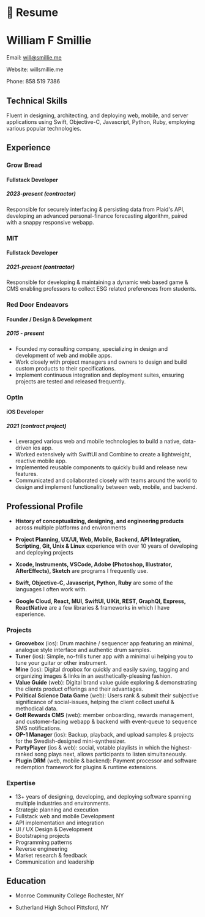 # 📄 Resume

# **William F Smillie**

Email: will@smillie.me

Website: willsmillie.me

Phone: 858 519 7386

## **Technical Skills**

Fluent in designing, architecting, and deploying web, mobile, and server applications using Swift, Objective-C, Javascript, Python, Ruby, employing various popular technologies.

## **Experience**

### Grow Bread

#### Fullstack Developer

##### 2023-present (contractor)

Responsible for securely interfacing & persisting data from Plaid's API, developing an advanced personal-finance forecasting algorithm, paired with a snappy responsive webapp.

### MIT

#### Fullstack Developer

##### 2021-present (contractor)

Responsible for developing & maintaining a dynamic web based game & CMS enabling professors to collect ESG related preferences from students.

### Red Door Endeavors

#### Founder / Design & Development

##### 2015 - present

- Founded my consulting company, specializing in design and development of web and mobile apps.
- Work closely with project managers and owners to design and build custom products to their specifications.
- Implement continuous integration and deployment suites, ensuring projects are tested and released frequently.

### OptIn

#### iOS Developer

##### 2021 (contract project)

- Leveraged various web and mobile technologies to build a native, data-driven ios app.
- Worked extensively with SwiftUI and Combine to create a lightweight, reactive mobile app.
- Implemented reusable components to quickly build and release new features.
- Communicated and collaborated closely with teams around the world to design and implement functionality between web, mobile, and backend.

## **Professional Profile**

- **History of conceptualizing, designing, and engineering products** across multiple platforms and environments

- **Project Planning, UX/UI, Web, Mobile, Backend, API Integration, Scripting, Git, Unix & Linux** experience with over 10 years of developing and deploying projects

- **Xcode, Instruments, VSCode, Adobe (Photoshop, Illustrator, AfterEffects), Sketch** are programs I frequently use.

- **Swift, Objective-C, Javascript, Python, Ruby** are some of the languages I often work with.

- **Google Cloud, React, MUI, SwiftUI, UIKit, REST, GraphQl, Express, ReactNative** are a few libraries & frameworks in which I have experience.

### Projects

- **Groovebox** (ios): Drum machine / sequencer app featuring an minimal, analogue style interface and authentic drum samples.
- **Tuner** (ios): Simple, no-frills tuner app with a minimal ui helping you to tune your guitar or other instrument.
- **Mine** (ios): Digital dropbox for quickly and easily saving, tagging and organizing images & links in an aesthetically-pleasing fashion.
- **Value Guide** (web): Digital brand value guide exploring & demonstrating the clients product offerings and their advantages.
- **Political Science Data Game** (web): Users rank & submit their subjective significance of social-issues, helping the client collect useful & methodical data.
- **Golf Rewards CMS** (web): member onboarding, rewards management, and customer-facing webapp & backend with event-queue to sequence SMS notifications.
- **OP-1 Manager** (ios): Backup, playback, and upload samples & projects for the Swedish-designed mini-synthesizer.
- **PartyPlayer** (ios & web): social, votable playlists in which the highest-ranked song plays next, allows participants to listen simultaneously.
- **Plugin DRM** (web, mobile & backend): Payment processor and software redemption framework for plugins & runtime extensions.

### Expertise

- 13+ years of designing, developing, and deploying software spanning multiple industries and environments.
- Strategic planning and execution
- Fullstack web and mobile Development
- API implementation and integration
- UI / UX Design & Development
- Bootstraping projects
- Programming patterns
- Reverse engineering
- Market research & feedback
- Communication and leadership

## **Education**

- Monroe Community College
  Rochester, NY

- Sutherland High School
  Pittsford, NY
